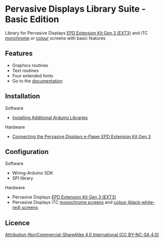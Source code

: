 # Pervasive Displays Library Suite - Basic Edition

Library for Pervasive Displays [EPD Extension Kit Gen 3 (EXT3)](https://www.pervasivedisplays.com/product/epd-extension-kit-gen-3-EXT3/) and iTC [monchrome](https://www.pervasivedisplays.com/products/?_sft_etc_itc=itc&_sft_product_colour=black-white) or [colour](https://www.pervasivedisplays.com/products/?_sft_etc_itc=itc&_sft_product_colour=black-white-red) screens with basic features

## Features

+ Graphics routines
+ Text routines
+ Four extended fonts
+ Go to the [documentation](https://rei-vilo.github.io/PDLS_EXT3_Basic/index.html) 

## Installation

Software

+ [Installing Additional Arduino Libraries](https://www.arduino.cc/en/guide/libraries)

Hardware

* [Connecting the Pervasive Displays e-Paper EPD Extension Kit Gen 3](https://embeddedcomputing.weebly.com/connecting-the-e-paper-epd-extension-kit-gen-3.html)

## Configuration

Software

* Wiring-Arduino SDK
* SPI library

Hardware

* Pervasive Displays [EPD Extension Kit Gen 3 (EXT3)](https://www.pervasivedisplays.com/product/epd-extension-kit-gen-3-EXT3/)
* Pervasive Displays iTC [monochrome screens](https://www.pervasivedisplays.com/products/?_sft_etc_itc=itc&_sft_product_colour=black-white) and [colour (black-white-red) screens](https://www.pervasivedisplays.com/products/?_sft_etc_itc=itc&_sft_product_colour=black-white-red)

## Licence

[Attribution-NonCommercial-ShareAlike 4.0 International (CC BY-NC-SA 4.0)](./LICENSE.md)
